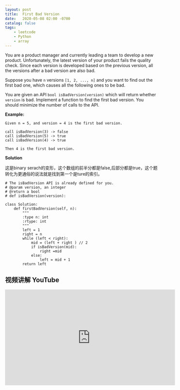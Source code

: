 ```yaml
---
layout: post
title:  First Bad Version
date:   2020-05-08 02:00 -0700
catalog: false
tags:
    - leetcode
    - Python
    - array
---
```


You are a product manager and currently leading a team to develop a new product. Unfortunately, the latest version of your product fails the quality check. Since each version is developed based on the previous version, all the versions after a bad version are also bad.

Suppose you have `n` versions `[1, 2, ..., n]` and you want to find out the first bad one, which causes all the following ones to be bad.

You are given an API `bool isBadVersion(version)` which will return whether `version` is bad. Implement a function to find the first bad version. You should minimize the number of calls to the API.

**Example:**

```
Given n = 5, and version = 4 is the first bad version.

call isBadVersion(3) -> false
call isBadVersion(5) -> true
call isBadVersion(4) -> true

Then 4 is the first bad version. 
```

**Solution**

这是binary serach的变形，这个数组的前半分都是false,后部分都是true，这个题转化为更通俗的说法就是找到第一个是ture的索引。

```
# The isBadVersion API is already defined for you.
# @param version, an integer
# @return a bool
# def isBadVersion(version):

class Solution:
    def firstBadVersion(self, n):
        """
        :type n: int
        :rtype: int
        """
        left = 1
        right = n
        while (left < right):
            mid = (left + right ) // 2
            if isBadVersion(mid):
                right =mid 
            else:
                left = mid + 1
        return left
```

## 视频讲解 YouTube

<iframe width="560" height="315" src="https://www.youtube.com/embed/mKRS6H0tDqo" frameborder="0" allow="accelerometer; autoplay; encrypted-media; gyroscope; picture-in-picture" allowfullscreen></iframe>